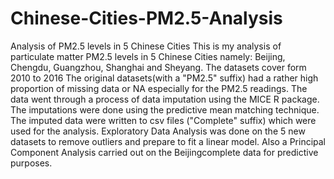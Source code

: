 # Chinese-Cities-PM2.5-Analysis
Analysis of PM2.5 levels in 5 Chinese Cities
This is my analysis of particulate matter PM2.5 levels in 5 Chinese Cities namely: Beijing, Chengdu, Guangzhou, Shanghai and Sheyang.
The datasets cover form 2010 to 2016
The original datasets(with a "PM2.5" suffix) had a rather high proportion of missing data or NA especially for the PM2.5 readings. 
The data went through a process of data imputation using the MICE R package. The imputations were done using the predictive mean matching technique.
The imputed data were written to csv files ("Complete" suffix) which were used for the analysis.
Exploratory Data Analysis was done on the 5 new datasets to remove outliers and prepare to fit a linear model.
Also a Principal Component Analysis carried out on the Beijingcomplete data for predictive purposes.
